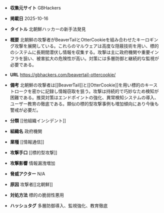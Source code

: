 - **収集元サイト**
GBHackers

- **掲載日**
2025-10-16

- **タイトル**
北朝鮮ハッカーの新手法発見

- **概要**
北朝鮮の攻撃者がBeaverTailとOtterCookieを組み合わせたキーロギング攻撃を展開している。これらのマルウェアは高度な隠蔽技術を用い、標的のシステムに長期間潜伏し情報を収集する。攻撃は主に政府機関や重要インフラを狙い、被害拡大の危険性が高い。対策には多層防御と継続的な監視が必要である。

- **URL**
https://gbhackers.com/beavertail-ottercookie/

- **備考**
北朝鮮の攻撃者は[[BeaverTail]]と[[OtterCookie]]を用い標的のキーストロークを密かに記録し情報窃取を狙う。攻撃は持続的で巧妙なため検知が困難である。推奨対策はエンドポイントの強化、異常検知システムの導入、ユーザー教育の徹底である。類似の標的型攻撃事例も増加傾向にあり今後も警戒が必要だ。

- **分類**
[[他組織インシデント]]

- **組織名**
政府機関

- **業種**
[[情報通信]]

- **攻撃手口**
[[標的型攻撃]]

- **攻撃影響**
情報漏洩増加

- **脅威アクター**
N/A

- **原因**
攻撃者[[北朝鮮]]

- **対処方法**
標的の脆弱性悪用

- **ハッシュタグ**
多層防御導入、監視強化、教育徹底
